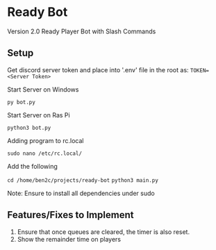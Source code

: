 # Ready Bot
Version 2.0 Ready Player Bot with Slash Commands

## Setup

Get discord server token and place into '.env' file in the root as:
```TOKEN=<Server Token>```

Start Server on Windows

```py bot.py```

Start Server on Ras Pi

```python3 bot.py```

Adding program to rc.local

```sudo nano /etc/rc.local/```

Add the following

```cd /home/ben2c/projects/ready-bot```
```python3 main.py```

Note: Ensure to install all dependencies under sudo

## Features/Fixes to Implement

1. Ensure that once queues are cleared, the timer is also reset.
2. Show the remainder time on players
